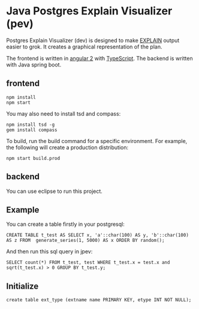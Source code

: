 # Java Postgres Explain Visualizer (pev)

Postgres Explain Visualizer (dev) is designed to make [EXPLAIN](http://www.postgresql.org/docs/current/static/sql-explain.html) output easier to grok. It creates a graphical representation of the plan.

The frontend is written in [angular 2](https://angular.io/) with [TypeScript](http://www.typescriptlang.org/). The backend is written with Java spring boot.

## frontend

```
npm install
npm start
```

You may also need to install tsd and compass:

```
npm install tsd -g
gem install compass
```

To build, run the build command for a specific environment. For example, the following will create a production distribution:

```
npm start build.prod
```

## backend

You can use eclipse to run this project.

## Example

You can create a table firstly in your postgresql:

```
CREATE TABLE t_test AS SELECT x, 'a'::char(100) AS y, 'b'::char(100) AS z FROM  generate_series(1, 5000) AS x ORDER BY random();
```

And then run this sql query in jpev:

```
SELECT count(*) FROM t_test, test WHERE t_test.x = test.x and sqrt(t_test.x) > 0 GROUP BY t_test.y;
```

## Initialize

```
create table ext_type (extname name PRIMARY KEY, etype INT NOT NULL);
```